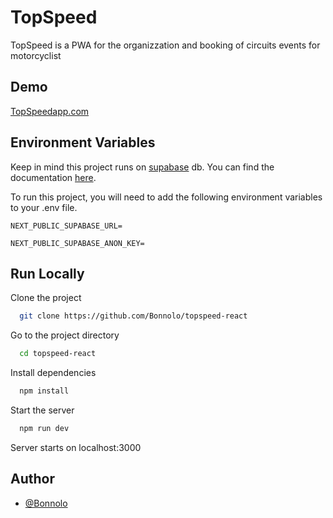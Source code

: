 # TopSpeed

TopSpeed is a PWA for the organizzation and booking of circuits events for motorcyclist

## Demo

[TopSpeedapp.com](topspeedapp.com)

## Environment Variables

Keep in mind this project runs on [supabase](https://supabase.com) db. You can find the documentation [here](https://supabase.com/docs).

To run this project, you will need to add the following environment variables to your .env file.

`NEXT_PUBLIC_SUPABASE_URL=`

`NEXT_PUBLIC_SUPABASE_ANON_KEY=`

## Run Locally

Clone the project

```bash
  git clone https://github.com/Bonnolo/topspeed-react
```

Go to the project directory

```bash
  cd topspeed-react
```

Install dependencies

```bash
  npm install
```

Start the server

```bash
  npm run dev
```

Server starts on localhost:3000

## Author

- [@Bonnolo](https://github.com/Bonnolo)
